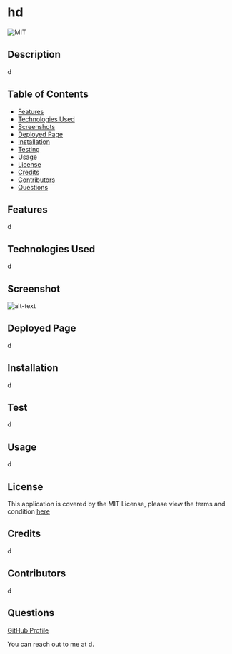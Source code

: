 # hd



  ![MIT](https://img.shields.io/badge/License-MIT-yellow.svg)



## Description
d

## Table of Contents
* [Features](#features)
* [Technologies Used](#technologiesUsed)
* [Screenshots](#screenshot)
* [Deployed Page](#deployedPage)
* [Installation](#installation)
* [Testing](#testing)
* [Usage](#usage)
* [License](#license)
* [Credits](#credits)
* [Contributors](#contributors)
* [Questions](#questions)

## Features
d

## Technologies Used
d

## Screenshot
![alt-text](d)

## Deployed Page
d

## Installation
d

## Test
d

## Usage
d

## License

This application is covered by the MIT License, please view the terms and condition [here](https://opensource.org/licenses/MIT)


## Credits
d

## Contributors
d

## Questions
[GitHub Profile](https://github.com/d/) 

You can reach out to me at d.
